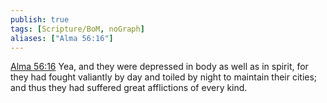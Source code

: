 ```yaml
---
publish: true
tags: [Scripture/BoM, noGraph]
aliases: ["Alma 56:16"]
---
```

[Alma 56:16](https://churchofjesuschrist.org/study/scriptures/bofm/alma/56?lang=eng&id=p16#p16) Yea, and they were depressed in body as well as in spirit, for they had fought valiantly by day and toiled by night to maintain their cities; and thus they had suffered great afflictions of every kind.
